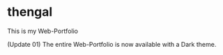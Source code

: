 # thengal
This is my Web-Portfolio

(Update 01)
The entire Web-Portfolio is now available with a Dark theme.
